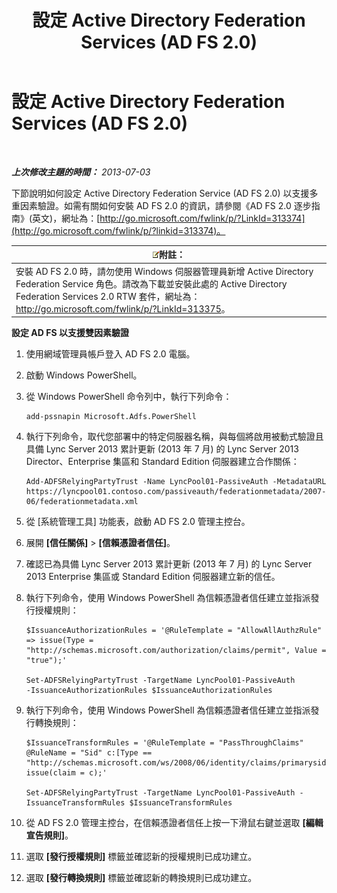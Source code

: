 ﻿---
title: 設定 Active Directory Federation Services (AD FS 2.0)
TOCTitle: 設定 Active Directory Federation Services (AD FS 2.0)
ms:assetid: 0ba8657f-55b8-41b3-960c-fdc5eeee6978
ms:mtpsurl: https://technet.microsoft.com/zh-tw/library/Dn308561(v=OCS.15)
ms:contentKeyID: 56269060
ms.date: 08/10/2015
mtps_version: v=OCS.15
ms.translationtype: HT
---

# 設定 Active Directory Federation Services (AD FS 2.0)

 

_**上次修改主題的時間：** 2013-07-03_

下節說明如何設定 Active Directory Federation Service (AD FS 2.0) 以支援多重因素驗證。如需有關如何安裝 AD FS 2.0 的資訊，請參閱《AD FS 2.0 逐步指南》(英文)，網址為：[http://go.microsoft.com/fwlink/p/?LinkId=313374](http://go.microsoft.com/fwlink/p/?linkid=313374)。

<table>
<thead>
<tr class="header">
<th><img src="images/Gg398811.note(OCS.15).gif" title="note" alt="note" />附註：</th>
</tr>
</thead>
<tbody>
<tr class="odd">
<td>安裝 AD FS 2.0 時，請勿使用 Windows 伺服器管理員新增 Active Directory Federation Service 角色。請改為下載並安裝此處的 Active Directory Federation Services 2.0 RTW 套件，網址為：<a href="http://go.microsoft.com/fwlink/p/?linkid=313375">http://go.microsoft.com/fwlink/p/?LinkId=313375</a>。</td>
</tr>
</tbody>
</table>



**設定 AD FS 以支援雙因素驗證**

1.  使用網域管理員帳戶登入 AD FS 2.0 電腦。

2.  啟動 Windows PowerShell。

3.  從 Windows PowerShell 命令列中，執行下列命令：
    
        add-pssnapin Microsoft.Adfs.PowerShell

4.  執行下列命令，取代您部署中的特定伺服器名稱，與每個將啟用被動式驗證且具備 Lync Server 2013 累計更新 (2013 年 7 月) 的 Lync Server 2013 Director、Enterprise 集區和 Standard Edition 伺服器建立合作關係：
    
        Add-ADFSRelyingPartyTrust -Name LyncPool01-PassiveAuth -MetadataURL https://lyncpool01.contoso.com/passiveauth/federationmetadata/2007-06/federationmetadata.xml

5.  從 \[系統管理工具\] 功能表，啟動 AD FS 2.0 管理主控台。

6.  展開 **\[信任關係\]** \> **\[信賴憑證者信任\]**。

7.  確認已為具備 Lync Server 2013 累計更新 (2013 年 7 月) 的 Lync Server 2013 Enterprise 集區或 Standard Edition 伺服器建立新的信任。

8.  執行下列命令，使用 Windows PowerShell 為信賴憑證者信任建立並指派發行授權規則：
    
        $IssuanceAuthorizationRules = '@RuleTemplate = "AllowAllAuthzRule" => issue(Type = "http://schemas.microsoft.com/authorization/claims/permit", Value = "true");'
    
        Set-ADFSRelyingPartyTrust -TargetName LyncPool01-PassiveAuth 
        -IssuanceAuthorizationRules $IssuanceAuthorizationRules

9.  執行下列命令，使用 Windows PowerShell 為信賴憑證者信任建立並指派發行轉換規則：
    
        $IssuanceTransformRules = '@RuleTemplate = "PassThroughClaims" @RuleName = "Sid" c:[Type == "http://schemas.microsoft.com/ws/2008/06/identity/claims/primarysid"]=> issue(claim = c);'
    
        Set-ADFSRelyingPartyTrust -TargetName LyncPool01-PassiveAuth -IssuanceTransformRules $IssuanceTransformRules

10. 從 AD FS 2.0 管理主控台，在信賴憑證者信任上按一下滑鼠右鍵並選取 **\[編輯宣告規則\]**。

11. 選取 **\[發行授權規則\]** 標籤並確認新的授權規則已成功建立。

12. 選取 **\[發行轉換規則\]** 標籤並確認新的轉換規則已成功建立。


